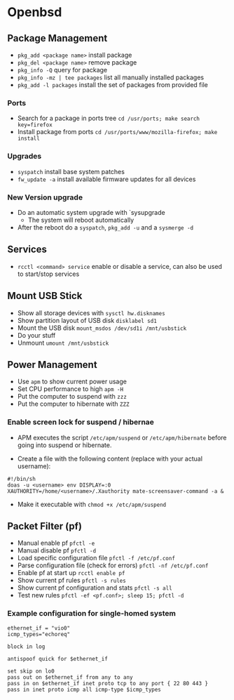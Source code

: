 # Openbsd

## Package Management

* `pkg_add <package name>` install package
* `pkg_del <package name>` remove package
* `pkg_info -Q` query for package
* `pkg_info -mz | tee packages` list all manually installed packages 
* `pkg_add -l packages` install the set of packages from provided file

### Ports
* Search for a package in ports tree `cd /usr/ports; make search key=firefox`
* Install package from ports `cd /usr/ports/www/mozilla-firefox; make install`

### Upgrades
* `syspatch` install base system patches
* `fw_update -a` install available firmware updates for all devices

### New Version upgrade

- Do an automatic system upgrade with `sysupgrade
    - The system will reboot automatically
- After the reboot do a `syspatch`, `pkg_add -u` and a `sysmerge -d`

## Services
* `rcctl <command> service` enable or disable a service, can also be used to start/stop services

## Mount USB Stick

* Show all storage devices with `sysctl hw.disknames`
* Show partition layout of USB disk `disklabel sd1`
* Mount the USB disk `mount_msdos /dev/sd1i /mnt/usbstick`
* Do your stuff
* Unmount `umount /mnt/usbstick`

## Power Management

- Use `apm` to show current power usage
- Set CPU performance to high `apm -H`
- Put the computer to suspend with `zzz`
- Put the computer to hibernate with `ZZZ`

### Enable screen lock for suspend / hibernae 
- APM executes the script `/etc/apm/suspend` or `/etc/apm/hibernate` before going into suspend or hibernate. 

- Create a file with the following content (replace <username> with your actual username):
```
#!/bin/sh
doas -u <username> env DISPLAY=:0 XAUTHORITY=/home/<username>/.Xauthority mate-screensaver-command -a &
```
- Make it executable with `chmod +x /etc/apm/suspend`

## Packet Filter (pf)
* Manual enable pf `pfctl -e`
* Manual disable pf `pfctl -d`
* Load specific configuration file `pfctl -f /etc/pf.conf`
* Parse configuration file (check for errors) `pfctl -nf /etc/pf.conf`
* Enable pf at start up `rcctl enable pf`
* Show current pf rules `pfctl -s rules`
* Show current pf configuration and stats `pfctl -s all`
* Test new rules `pfctl -ef <pf.conf>; sleep 15; pfctl -d`

### Example configuration for single-homed system
```
ethernet_if = "vio0"
icmp_types="echoreq"

block in log

antispoof quick for $ethernet_if

set skip on lo0
pass out on $ethernet_if from any to any 
pass in on $ethernet_if inet proto tcp to any port { 22 80 443 }
pass in inet proto icmp all icmp-type $icmp_types 
```
